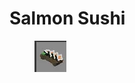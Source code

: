 # Salmon Sushi

<figure><img src="../../../.gitbook/assets/image (25).png" alt=""><figcaption></figcaption></figure>
